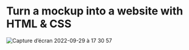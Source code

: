 # Turn a mockup into a website with HTML & CSS
![Capture d’écran 2022-09-29 à 17 30 57](https://user-images.githubusercontent.com/91191428/193087995-474dd5e3-2fc7-4602-848d-8e311859a000.png)
